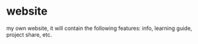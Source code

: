 # website
my own website, it will contain the following features: info, learning guide, project share, etc.
